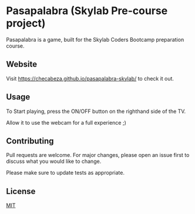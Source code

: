 # Pasapalabra (Skylab Pre-course project)

Pasapalabra is a game, built for the Skylab Coders Bootcamp preparation course.

## Website

Visit https://checabeza.github.io/pasapalabra-skylab/ to check it out.


## Usage

To Start playing, press the ON/OFF button on the righthand side of the TV.

Allow it to use the webcam for a full experience ;)

## Contributing

Pull requests are welcome. For major changes, please open an issue first to discuss what you would like to change.

Please make sure to update tests as appropriate.

## License
[MIT](https://choosealicense.com/licenses/mit/)